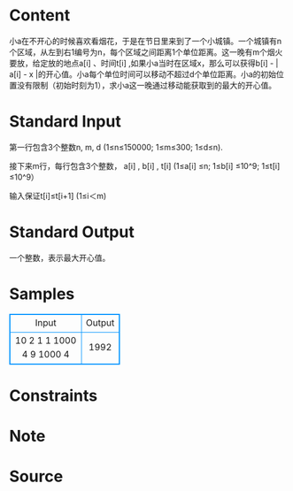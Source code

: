 
# Content

小a在不开心的时候喜欢看烟花，于是在节日里来到了一个小城镇。一个城镇有n个区域，从左到右1编号为n，每个区域之间距离1个单位距离。这一晚有m个烟火要放，给定放的地点a[i] 、时间t[i]  ,如果小a当时在区域x，那么可以获得b[i] - | a[i]  - x |的开心值。小a每个单位时间可以移动不超过d个单位距离。小a的初始位置没有限制（初始时刻为1），求小a这一晚通过移动能获取到的最大的开心值。

# Standard Input

第一行包含3个整数n, m, d (1≤n≤150000; 1≤m≤300; 1≤d≤n).

接下来m行，每行包含3个整数， a[i] , b[i] , t[i]  (1≤a[i] ≤n; 1≤b[i] ≤10^9; 1≤t[i] ≤10^9）

输入保证t[i]≤t[i+1] (1≤i＜m)

# Standard Output

一个整数，表示最大开心值。

# Samples

<style>
        table,table tr th, table tr td { border:1px solid #0094ff; }
        table { width: 200px; min-height: 25px; line-height: 25px; text-align: center; border-collapse: collapse;}   
    </style>
<table>
	<tr>
		<td>Input</td>
		<td>Output</td>
	</tr>
<tr><td>10 2 1
1 1000 4
9 1000 4</td><td>1992</td></tr></table>


# Constraints



# Note



# Source


